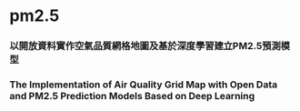 # pm2.5 
### 以開放資料實作空氣品質網格地圖及基於深度學習建立PM2.5預測模型
### The Implementation of Air Quality Grid Map with Open Data and PM2.5 Prediction Models Based on Deep Learning
 
